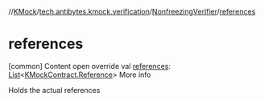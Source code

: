 //[KMock](../../../index.md)/[tech.antibytes.kmock.verification](../index.md)/[NonfreezingVerifier](index.md)/[references](references.md)



# references
[common]
Content
open override val [references](references.md): [List](https://kotlinlang.org/api/latest/jvm/stdlib/kotlin.collections/-list/index.html)<[KMockContract.Reference](../../tech.antibytes.kmock/-k-mock-contract/-reference/index.md)>
More info


Holds the actual references
